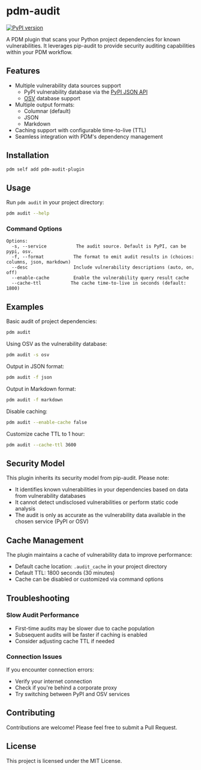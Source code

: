 # pdm-audit

<!--- BADGES: START --->
[![PyPI version](https://badge.fury.io/py/pdm-audit-plugin.svg)](https://pypi.org/project/pdm-audit-plugin)
<!--- BADGES: END --->

A PDM plugin that scans your Python project dependencies for known vulnerabilities. It leverages pip-audit to provide security auditing capabilities within your PDM workflow.

## Features

* Multiple vulnerability data sources support
  * PyPI vulnerability database via the [PyPI JSON API](https://warehouse.pypa.io/api-reference/json.html)
  * [OSV](https://osv.dev/docs/) database support
* Multiple output formats:
  * Columnar (default)
  * JSON
  * Markdown
* Caching support with configurable time-to-live (TTL)
* Seamless integration with PDM's dependency management

## Installation

```bash
pdm self add pdm-audit-plugin
```

## Usage

Run `pdm audit` in your project directory:

```bash
pdm audit --help
```

### Command Options

```
Options:
  -s, --service           The audit source. Default is PyPI, can be pypi, osv.
  -f, --format           The format to emit audit results in (choices: columns, json, markdown)
  --desc                 Include vulnerability descriptions (auto, on, off)
  --enable-cache         Enable the vulnerability query result cache
  --cache-ttl           The cache time-to-live in seconds (default: 1800)
```

## Examples

Basic audit of project dependencies:
```bash
pdm audit
```

Using OSV as the vulnerability database:
```bash
pdm audit -s osv
```

Output in JSON format:
```bash
pdm audit -f json
```

Output in Markdown format:
```bash
pdm audit -f markdown
```

Disable caching:
```bash
pdm audit --enable-cache false
```

Customize cache TTL to 1 hour:
```bash
pdm audit --cache-ttl 3600
```

## Security Model

This plugin inherits its security model from pip-audit. Please note:

* It identifies known vulnerabilities in your dependencies based on data from vulnerability databases
* It cannot detect undisclosed vulnerabilities or perform static code analysis
* The audit is only as accurate as the vulnerability data available in the chosen service (PyPI or OSV)

## Cache Management

The plugin maintains a cache of vulnerability data to improve performance:

* Default cache location: `.audit_cache` in your project directory
* Default TTL: 1800 seconds (30 minutes)
* Cache can be disabled or customized via command options

## Troubleshooting

### Slow Audit Performance
* First-time audits may be slower due to cache population
* Subsequent audits will be faster if caching is enabled
* Consider adjusting cache TTL if needed

### Connection Issues
If you encounter connection errors:
* Verify your internet connection
* Check if you're behind a corporate proxy
* Try switching between PyPI and OSV services

## Contributing

Contributions are welcome! Please feel free to submit a Pull Request.

## License

This project is licensed under the MIT License.
